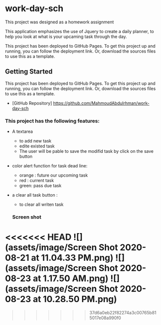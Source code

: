 # work-day-sch
This project was designed as a homework assignment  

This application emphasizes the use of Jquery to create a daily planner, to help you look at what is your upcaming task through the day. 

This project has been deployed to GitHub Pages. To get this project up and running, you can follow the deployment link. Or, download the sources files to use this as a template.

## Getting Started

This project has been deployed to GitHub Pages. To get this project up and running, you can follow the deployment link. Or, download the sources files to use this as a template.
* [GitHub Repository] https://github.com/MahmoudAbdulrhman/work-day-sch

### This project has the following features: 
* A textarea 
    * to add new task
    * edite existed task
  * The user will be pable to save the modifid task by click on the save button
* color alert function for task dead line: 
    * orange : future our upcoming task
    * red : current task 
    * green: pass due task    
* a clear all task button : 
    * to clear all writen task
   
  ### Screen shot

<<<<<<< HEAD
![](assets/image/Screen Shot 2020-08-21 at 11.04.33 PM.png) 
![](assets/image/Screen Shot 2020-08-23 at 1.17.50 AM.png) 
![](assets/image/Screen Shot 2020-08-23 at 10.28.50 PM.png)
=======




>>>>>>> 37d6a0eb22f82274a3c00765b815017e08a990f0
